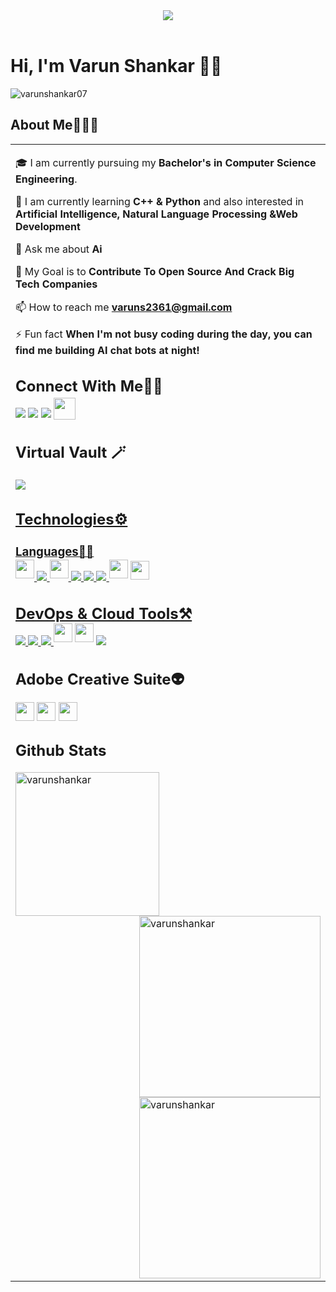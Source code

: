 <header style=text-align:center;">
    <div style="text-align: center;">
        <a href="https://giphy.com" target="blank">
            <img src="https://media.giphy.com/media/bGgsc5mWoryfgKBx1u/giphy.gif"/>
        </a>
    </div>
</header>


# Hi, I'm Varun Shankar 👋🏼

<p align="left"> <img src="https://komarev.com/ghpvc/?username=varunshankar07&label=Profile%20views&color=0e75b6&style=flat" alt="varunshankar07" /> </p>


## About Me🧑🏼‍💻

<table>
  <tr>
    <td valign="center">
      
🎓 I am currently pursuing my **Bachelor's in Computer Science Engineering**.

🌱 I am currently learning **C++ & Python** and also interested in **Artificial Intelligence, Natural Language Processing &Web Development**

💬 Ask me about **Ai**

🎯 My Goal is to **Contribute To Open Source And Crack Big Tech Companies**

📫 How to reach me **varuns2361@gmail.com**

⚡ Fun fact **When I'm not busy coding during the day, you can find me building AI chat bots at night!**


## Connect With Me👋🏼

<p align="left">  
  <a href="https://twitter.com/varunapr07" target="blank"><img src="https://img.icons8.com/color/35/000000/twitter--v2.png"/></a>
  <a href="https://linkedin.com/in/www.linkedin.com/in/ varunshankar07" target="blank"><img src="https://img.icons8.com/color/35/000000/linkedin.png"/></a>
  <a href="https://instagram.com/varuns_101" target="blank"><img src="https://img.icons8.com/fluency/35/000000/instagram-new.png"/></a>
  <a href="https://discord.com/users/Captain Nemo#8119" target="blank" style="display: inline-block; vertical-align: middle; margin-top: -20px;"><img src="https://svgshare.com/i/stF.svg" height="35px" width="35px"></a>
</p>

## Virtual Vault 🪄

<a href="https://bio.link/varunshankar07" target="_blank"><img src="https://img.icons8.com/external-kiranshastry-gradient-kiranshastry/48/000000/external-more-interface-kiranshastry-gradient-kiranshastry.png"/>



## Technologies⚙️

### Languages✍🏼

<img src="https://svgshare.com/i/stm.svg" style="display: inline-block; vertical-align: middle; margin-top:-30px;"          height="30px" width="30px"/> 
<img src="https://img.icons8.com/color/35/000000/c-plus-plus-logo.png"/> 
<img src="https://svgshare.com/i/stx.svg"style="display: inline-block; vertical-align: middle; margin-top:-30px;"height="30px" width="30px"/> 
<img src="https://img.icons8.com/color/35/000000/html-5--v1.png"/> 
<img src="https://img.icons8.com/color/35/000000/css3.png"/>
<img src="https://img.icons8.com/color/35/000000/javascript--v1.png"/> 
<a href='https://svgshare.com/i/srp.svg' ><img src='https://svgshare.com/i/srp.svg' style="display: inline-block; vertical-align: middle; margin-top:-30px;"   height="30px" width="30px" /></a>
<a href='https://www.linkpicture.com/view.php?img=LPic6457ec243897f341289717'><img src='https://www.linkpicture.com/q/da1s62v-ac3195d6-a762-405f-9afe-44134af90e2c.png'style="display: inline-block; vertical-align: middle; margin-top:-25px;"   height="30px" width="30px"</a>



## DevOps & Cloud Tools⚒️

<img src="https://img.icons8.com/fluency/35/000000/visual-studio-code-2019.png"/> 
<img src="https://img.icons8.com/color/35/000000/figma--v2.png"/> 
<img src="https://img.icons8.com/color/35/000000/git.png"/>
<a href='https://svgshare.com/i/ss2.svg' ><img src='https://svgshare.com/i/ss2.svg' style="display: inline-block; vertical-align: middle; margin-top:-30px;"   height="30px" width="30px" /></a>
<a href='https://svgshare.com/i/ssx.svg' ><img src='https://svgshare.com/i/ssx.svg' style="display: inline-block; vertical-align: middle; margin-top:-30px;"   height="30px" width="30px" /></a>
<img src="https://img.icons8.com/cute-clipart/35/000000/canva.png"/> 



## Adobe Creative Suite👽

<a href='https://svgshare.com/s/ss1' ><img src='https://svgshare.com/i/ss1.svg' style="display: inline-block; vertical-align: middle; margin-top:-8px;"   height="30px" width="30px" /></a>
<a href='https://svgshare.com/i/su5.svg' ><img src='https://svgshare.com/i/su5.svg' style="display: inline-block; vertical-align: middle; margin-top:-8px;"   height="30px" width="30px" /></a>
<a href='https://svgshare.com/i/su6.svg' ><img src='https://svgshare.com/i/su6.svg' style="display: inline-block; vertical-align: middle; margin-top:-8px;"   height="30px" width="30px" /></a>

<!-- ## My Experiences🙌🏼

- [GSSOC'21 Participant](https://github.com/Astrodevil/Astrodevil/blob/main/src/Certificate%20-%20Amitesh%20Anand.png): Contributed to some projects, mainly based on Web Development.
- [GSSoC’22 Project Admin](https://github.com/ZeroOctave/ZeroOctave-Javascript-Projects): Collaborated with maintainers and contributors for ZeroOctave-JavaScript-Projects.
- [DWoC'21 Mentor](https://dwoc.io/): Helped contributors to collaborate on projects during 2 months period.
- [Hacktoberfest-2021](https://hacktoberfest.digitalocean.com/): Participated as maintainer.
- [MLH Hackathons](https://mlh.io/): Participated in [Local Hack Day: Build](https://organize.mlh.io/participants/events/6072-local-hack-day-build) and [Local Hack Day: Share](https://organize.mlh.io/participants/events/6430-local-hack-day-share).
- [GoogleCloudReady Facilitator Program](https://events.withgoogle.com/googlecloudready-facilitator-program/enrol-in-the-program/#content): Completed Labs and challenges in [Qwiklabs](https://www.qwiklabs.com/public_profiles/f3d65b58-4359-4795-96da-1241061ad207).

[<a href="https://www.mysql.com/" target="_blank"> <img src="https://raw.githubusercontent.com/devicons/devicon/master/icons/mysql/mysql-original-wordmark.svg" alt="mysql" width="40" height="40"/> </a>
<a href="https://www.cprogramming.com/" target="_blank"> <img src="https://raw.githubusercontent.com/devicons/devicon/master/icons/c/c-original.svg" alt="c" width="40" height="40"/> </a> <a href="https://www.python.org" target="_blank"> <img src="https://raw.githubusercontent.com/devicons/devicon/master/icons/python/python-original.svg" alt="python" width="40" height="40"/> </a>]:# -->

<!-- [## Stats📈]:#

[p align="center">
<img width="40%" src="https://github-readme-stats.vercel.app/api/top-langs?username=astrodevil&show_icons=true&theme=dracula&title_color=ff8000&text_color=ffffff&bg_color=6a6a6a&locale=en&layout=compact&hide_border=true" alt="astrodevil" /> ]:#
[<img width="48%" src="https://github-readme-stats.vercel.app/api?username=astrodevil&show_icons=true&theme=dracula&title_color=ff8000&text_color=ffffff&bg_color=6a6a6a&locale=en&hide_border=true" alt="astrodevil" />]:#
[<img width="48%" src="https://github-readme-streak-stats.herokuapp.com/?user=astrodevil&theme=highcontrast&hide_border=true" alt="astrodevil" /></p>]:# -->

<!-- ## My Other Works🎭

<a href="https://astrodevil.gumroad.com/" target="_blank"> <img src="https://img.icons8.com/plasticine/48/000000/bookmark--v1.png"/></a> 
<a href="https://youtube.com/playlist?list=PL2ambAOfYA68XfMJ5tRTIUxwO7yQKavJQ" target="_blank"> <img src="https://img.icons8.com/bubbles/48/000000/video-playlist.png"/>
<a href="https://astrodevil.hashnode.dev/withanand-podcast" target="_blank"> <img src="https://img.icons8.com/fluency/48/000000/browse-podcasts.png"/>
<a href="https://www.getrevue.co/profile/astrodevil_" target="_blank"><img src="https://img.icons8.com/emoji/48/000000/love-letter-emoji.png"/> --->


## Github Stats

<p><img align="left" src="https://github-readme-stats.vercel.app/api/top-langs?username=varunshankar07&show_icons=true&locale=en&layout=compact&theme=tokyonight" alt="varunshankar" width="230px"; padding-top="20px" /></p>

<p><img align="right" src="https://github-readme-streak-stats.herokuapp.com/?user=varunshankar07&&theme=tokyonight" alt="varunshankar" width="290px" margin-left="10px" /></p>

<p>&nbsp;<img align="right" src="https://github-readme-stats.vercel.app/api?username=varunshankar07&show_icons=true&locale=en&theme=tokyonight" alt="varunshankar" width="290px" /></p>



<!-- ## Support Me💰

<a href="https://www.buymeacoffee.com/Astrodevil" target="_blank"><img height='35' style='border:0px;height:46px;' src='https://cdn.buymeacoffee.com/buttons/v2/default-yellow.png' border='0' alt='Buy Me A Coffee' />  <a href='https://ko-fi.com/astrodevil' target='_blank'><img height='35' style='border:0px;height:46px;' src='https://az743702.vo.msecnd.net/cdn/kofi3.png?v=0' border='0' alt='Buy Me a Coffee at ko-fi.com' /> -->


  

